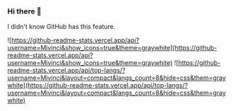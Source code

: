 ### Hi there 👋


I didn't know GitHub has this feature.

![https://github-readme-stats.vercel.app/api?username=Mivinci&show_icons=true&theme=graywhite](https://github-readme-stats.vercel.app/api?username=Mivinci&show_icons=true&theme=graywhite)
![https://github-readme-stats.vercel.app/api/top-langs/?username=Mivinci&layout=compact&langs_count=8&hide=css&them=graywhite](https://github-readme-stats.vercel.app/api/top-langs/?username=Mivinci&layout=compact&langs_count=8&hide=css&them=graywhite)

